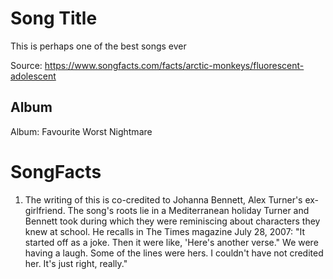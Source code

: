 # Song Title

This is perhaps one of the best songs ever

Source: https://www.songfacts.com/facts/arctic-monkeys/fluorescent-adolescent

## Album

Album: Favourite Worst Nightmare

# SongFacts

1. The writing of this is co-credited to Johanna Bennett, Alex Turner's ex-girlfriend. The song's roots lie in a Mediterranean holiday Turner and Bennett took during which they were reminiscing about characters they knew at school. He recalls in The Times magazine July 28, 2007: "It started off as a joke. Then it were like, 'Here's another verse." We were having a laugh. Some of the lines were hers. I couldn't have not credited her. It's just right, really."
